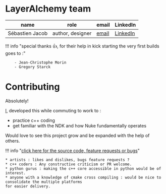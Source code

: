 # LayerAlchemy team

| name | role | email | LinkedIn |
| ---- | ---- | ----- | -------- |
| Sébastien Jacob | author, designer | [email](mailto:sebjacobvfx@gmail.com) | [LinkedIn](https://www.linkedin.com/in/s%C3%A9bastien-jacob-3b05112/)

!!! info "special thanks 👍, for their help in kick starting the very first builds goes to :"

        - Jean-Christophe Morin
        - Gregory Starck
        
# Contributing


Absolutely! 

[I](mailto:sebjacobvfx@gmail.com), developed this while commuting to work to :
 
 - practice c++ coding
 - get familiar with the NDK and how Nuke fundamentally operates

Would love to see this project grow and be expanded with the help of others.


!!! info "[click here for the source code, feature requests or bugs](https://github.com/sebjacob/LayerAlchemy)"

    * artists : likes and dislikes, bugs feature requests ?
    * c++ coders : Any constructive criticism or PR welcome.
    * python gurus : making the c++ core accessible in python would be of interest.
    * anyone with a knowledge of cmake cross compiling : would be nice to consolidate the multiple platforms
    for easier delivery.
